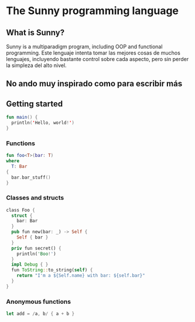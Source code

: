 # The Sunny programming language

## What is Sunny?
Sunny is a multiparadigm program, including OOP and functional programming.
Este lenguaje intenta tomar las mejores cosas de muchos lenguajes, incluyendo bastante control sobre cada aspecto, pero sin perder la simpleza del alto nivel.

## No ando muy inspirado como para escribir más

## Getting started
```kotlin
fun main() {
  println('Hello, world!')
}
```

### Functions
```kotlin
fun foo<T>(bar: T)
where
  T: Bar
{
  bar.bar_stuff()
}
```

### Classes and structs
```rust
class Foo {
  struct {
    bar: Bar
  }
  pub fun new(bar: _) -> Self {
    Self { bar }
  }
  priv fun secret() {
    println('Boo!')
  }
  impl Debug { }
  fun ToString::to_string(self) {
    return "I'm a ${Self.name} with bar: ${self.bar}"
  }
}
```

### Anonymous functions
```rust
let add = /a, b/ { a + b }
```
